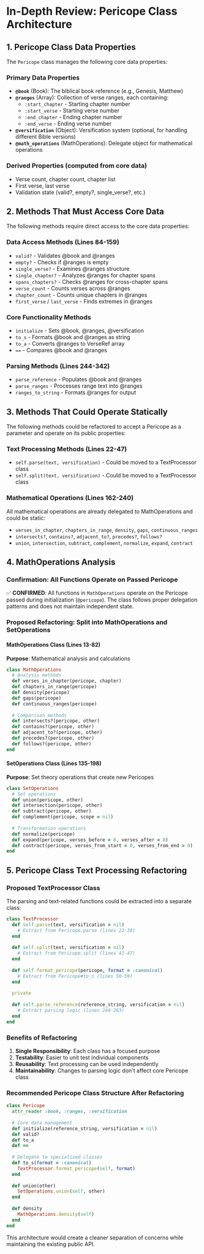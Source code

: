 # In-Depth Review: Pericope Class Architecture

## 1. Pericope Class Data Properties

The `Pericope` class manages the following core data properties:

### Primary Data Properties
- **`@book`** (Book): The biblical book reference (e.g., Genesis, Matthew)
- **`@ranges`** (Array): Collection of verse ranges, each containing:
  - `:start_chapter` - Starting chapter number
  - `:start_verse` - Starting verse number  
  - `:end_chapter` - Ending chapter number
  - `:end_verse` - Ending verse number
- **`@versification`** (Object): Versification system (optional, for handling different Bible versions)
- **`@math_operations`** (MathOperations): Delegate object for mathematical operations

### Derived Properties (computed from core data)
- Verse count, chapter count, chapter list
- First verse, last verse
- Validation state (valid?, empty?, single_verse?, etc.)

## 2. Methods That Must Access Core Data

The following methods require direct access to the core data properties:

### Data Access Methods (Lines 84-159)
- `valid?` - Validates @book and @ranges
- `empty?` - Checks if @ranges is empty
- `single_verse?` - Examines @ranges structure
- `single_chapter?` - Analyzes @ranges for chapter spans
- `spans_chapters?` - Checks @ranges for cross-chapter spans
- `verse_count` - Counts verses across @ranges
- `chapter_count` - Counts unique chapters in @ranges
- `first_verse` / `last_verse` - Finds extremes in @ranges

### Core Functionality Methods
- `initialize` - Sets @book, @ranges, @versification
- `to_s` - Formats @book and @ranges as string
- `to_a` - Converts @ranges to VerseRef array
- `==` - Compares @book and @ranges

### Parsing Methods (Lines 244-342)
- `parse_reference` - Populates @book and @ranges
- `parse_ranges` - Processes range text into @ranges
- `ranges_to_string` - Formats @ranges for output

## 3. Methods That Could Operate Statically

The following methods could be refactored to accept a Pericope as a parameter and operate on its public properties:

### Text Processing Methods (Lines 22-47)
- `self.parse(text, versification)` - Could be moved to a TextProcessor class
- `self.split(text, versification)` - Could be moved to a TextProcessor class

### Mathematical Operations (Lines 162-240)
All mathematical operations are already delegated to MathOperations and could be static:
- `verses_in_chapter`, `chapters_in_range`, `density`, `gaps`, `continuous_ranges`
- `intersects?`, `contains?`, `adjacent_to?`, `precedes?`, `follows?`
- `union`, `intersection`, `subtract`, `complement`, `normalize`, `expand`, `contract`

## 4. MathOperations Analysis

### Confirmation: All Functions Operate on Passed Pericope
✅ **CONFIRMED**: All functions in `MathOperations` operate on the Pericope passed during initialization (`@pericope`). The class follows proper delegation patterns and does not maintain independent state.

### Proposed Refactoring: Split into MathOperations and SetOperations

#### MathOperations Class (Lines 13-82)
**Purpose**: Mathematical analysis and calculations
```ruby
class MathOperations
  # Analysis methods
  def verses_in_chapter(pericope, chapter)
  def chapters_in_range(pericope)
  def density(pericope)
  def gaps(pericope)
  def continuous_ranges(pericope)
  
  # Comparison methods  
  def intersects?(pericope, other)
  def contains?(pericope, other)
  def adjacent_to?(pericope, other)
  def precedes?(pericope, other)
  def follows?(pericope, other)
end
```

#### SetOperations Class (Lines 135-198)
**Purpose**: Set theory operations that create new Pericopes
```ruby
class SetOperations
  # Set operations
  def union(pericope, other)
  def intersection(pericope, other)
  def subtract(pericope, other)
  def complement(pericope, scope = nil)
  
  # Transformation operations
  def normalize(pericope)
  def expand(pericope, verses_before = 0, verses_after = 0)
  def contract(pericope, verses_from_start = 0, verses_from_end = 0)
end
```

## 5. Pericope Class Text Processing Refactoring

### Proposed TextProcessor Class
The parsing and text-related functions could be extracted into a separate class:

```ruby
class TextProcessor
  def self.parse(text, versification = nil)
    # Extract from Pericope.parse (lines 22-38)
  end
  
  def self.split(text, versification = nil)
    # Extract from Pericope.split (lines 41-47)
  end
  
  def self.format_pericope(pericope, format = :canonical)
    # Extract from Pericope#to_s (lines 50-59)
  end
  
  private
  
  def self.parse_reference(reference_string, versification = nil)
    # Extract parsing logic (lines 244-263)
  end
end
```

### Benefits of Refactoring
1. **Single Responsibility**: Each class has a focused purpose
2. **Testability**: Easier to unit test individual components
3. **Reusability**: Text processing can be used independently
4. **Maintainability**: Changes to parsing logic don't affect core Pericope class

### Recommended Pericope Class Structure After Refactoring
```ruby
class Pericope
  attr_reader :book, :ranges, :versification
  
  # Core data management
  def initialize(reference_string, versification = nil)
  def valid?
  def to_a
  def ==
  
  # Delegate to specialized classes
  def to_s(format = :canonical)
    TextProcessor.format_pericope(self, format)
  end
  
  def union(other)
    SetOperations.union(self, other)
  end
  
  def density
    MathOperations.density(self)
  end
end
```

This architecture would create a cleaner separation of concerns while maintaining the existing public API.
